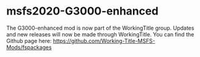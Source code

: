 # msfs2020-G3000-enhanced

The G3000-enhanced mod is now part of the WorkingTitle group. Updates and new releases will now be made through WorkingTitle. You can find the Github page here: https://github.com/Working-Title-MSFS-Mods/fspackages
